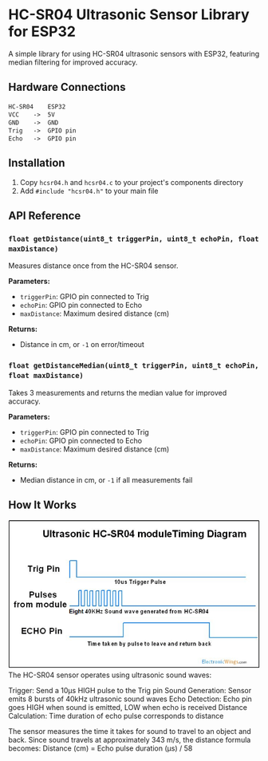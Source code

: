# HC-SR04 Ultrasonic Sensor Library for ESP32

A simple library for using HC-SR04 ultrasonic sensors with ESP32, featuring median filtering for improved accuracy.


## Hardware Connections

```
HC-SR04    ESP32
VCC    ->  5V
GND    ->  GND
Trig   ->  GPIO pin 
Echo   ->  GPIO pin
```

## Installation

1. Copy `hcsr04.h` and `hcsr04.c` to your project's components directory
2. Add `#include "hcsr04.h"` to your main file

## API Reference

### `float getDistance(uint8_t triggerPin, uint8_t echoPin, float maxDistance)`

Measures distance once from the HC-SR04 sensor.

**Parameters:**
- `triggerPin`: GPIO pin connected to Trig
- `echoPin`: GPIO pin connected to Echo
- `maxDistance`: Maximum desired distance (cm)

**Returns:**
- Distance in cm, or `-1` on error/timeout

### `float getDistanceMedian(uint8_t triggerPin, uint8_t echoPin, float maxDistance)`

Takes 3 measurements and returns the median value for improved accuracy.

**Parameters:**
- `triggerPin`: GPIO pin connected to Trig
- `echoPin`: GPIO pin connected to Echo  
- `maxDistance`: Maximum desired distance (cm)

**Returns:**
- Median distance in cm, or `-1` if all measurements fail

## How It Works
![alt text](pulse.png)
The HC-SR04 sensor operates using ultrasonic sound waves:

Trigger: Send a 10μs HIGH pulse to the Trig pin
Sound Generation: Sensor emits 8 bursts of 40kHz ultrasonic sound waves
Echo Detection: Echo pin goes HIGH when sound is emitted, LOW when echo is received
Distance Calculation: Time duration of echo pulse corresponds to distance

The sensor measures the time it takes for sound to travel to an object and back. Since sound travels at approximately 343 m/s, the distance formula becomes:
Distance (cm) = Echo pulse duration (μs) / 58